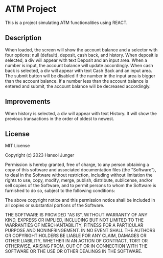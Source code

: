# ATM Project
This is a project simulating ATM functionalities using REACT. 

## Description
When loaded, the screen will show the account balance and a selector with four options: null (default), deposit, cash back, and history. 
When deposit is selected, a div will appear with text Deposit and an input area. When a number is input, the account balance will update accordingly. 
When cash back is selected, a div will appear with text Cash Back and an input area. The submit button will be disabled if the number in the input area is bigger than the account balance. If a number less than the account balance is entered and submit, the account balance will be decreased accordingly.

## Improvements
When history is selected, a div will appear with text History. It will show the previous transactions in the order of oldest to newest.

## License
MIT License

Copyright (c) 2023 Hansol Junger

Permission is hereby granted, free of charge, to any person obtaining a copy
of this software and associated documentation files (the "Software"), to deal
in the Software without restriction, including without limitation the rights
to use, copy, modify, merge, publish, distribute, sublicense, and/or sell
copies of the Software, and to permit persons to whom the Software is
furnished to do so, subject to the following conditions:

The above copyright notice and this permission notice shall be included in all
copies or substantial portions of the Software.

THE SOFTWARE IS PROVIDED "AS IS", WITHOUT WARRANTY OF ANY KIND, EXPRESS OR
IMPLIED, INCLUDING BUT NOT LIMITED TO THE WARRANTIES OF MERCHANTABILITY,
FITNESS FOR A PARTICULAR PURPOSE AND NONINFRINGEMENT. IN NO EVENT SHALL THE
AUTHORS OR COPYRIGHT HOLDERS BE LIABLE FOR ANY CLAIM, DAMAGES OR OTHER
LIABILITY, WHETHER IN AN ACTION OF CONTRACT, TORT OR OTHERWISE, ARISING FROM,
OUT OF OR IN CONNECTION WITH THE SOFTWARE OR THE USE OR OTHER DEALINGS IN THE
SOFTWARE.
